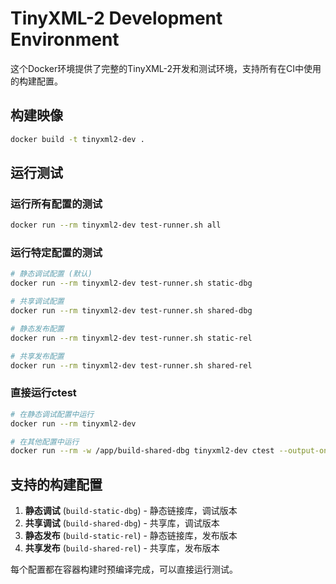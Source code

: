 # TinyXML-2 Development Environment

这个Docker环境提供了完整的TinyXML-2开发和测试环境，支持所有在CI中使用的构建配置。

## 构建映像

```bash
docker build -t tinyxml2-dev .
```

## 运行测试

### 运行所有配置的测试
```bash
docker run --rm tinyxml2-dev test-runner.sh all
```

### 运行特定配置的测试
```bash
# 静态调试配置 (默认)
docker run --rm tinyxml2-dev test-runner.sh static-dbg

# 共享调试配置
docker run --rm tinyxml2-dev test-runner.sh shared-dbg

# 静态发布配置
docker run --rm tinyxml2-dev test-runner.sh static-rel

# 共享发布配置
docker run --rm tinyxml2-dev test-runner.sh shared-rel
```

### 直接运行ctest
```bash
# 在静态调试配置中运行
docker run --rm tinyxml2-dev

# 在其他配置中运行
docker run --rm -w /app/build-shared-dbg tinyxml2-dev ctest --output-on-failure
```

## 支持的构建配置

1. **静态调试** (`build-static-dbg`) - 静态链接库，调试版本
2. **共享调试** (`build-shared-dbg`) - 共享库，调试版本
3. **静态发布** (`build-static-rel`) - 静态链接库，发布版本
4. **共享发布** (`build-shared-rel`) - 共享库，发布版本

每个配置都在容器构建时预编译完成，可以直接运行测试。